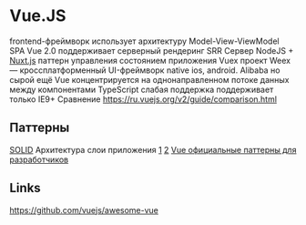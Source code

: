 # Vue.JS

frontend-фреймворк
использует архитектуру Model-View-ViewModel
SPA
Vue 2.0 поддерживает серверный рендеринг SRR
	Сервер NodeJS + [Nuxt.js](https://dergunov.com/wiki/nuxt-js-intro)
паттерн управления состоянием приложения Vuex
проект Weex — кроссплатформенный UI-фреймворк native ios, android. Alibaba но сырой ещё
Vue концентрируется на однонаправленном потоке данных между компонентами
TypeScript слабая поддержка
поддерживает только IE9+
Сравнение https://ru.vuejs.org/v2/guide/comparison.html

## Паттерны

[SOLID](https://webdevblog.ru/kak-izbezhat-narusheniya-principov-solid-v-vue-js-prilozhenie/)
Архитектура слои приложения
	[1](https://frontenso.com/ru/blog/drugoi-podkhod-k-arkhitekture-frontenda)
	[2](https://badtry.net/arkhitiektura-bolshogho-masshtabnogho-entierpraiz-prilozhieniia-na-vuejs/)
[Vue официальные паттерны для разработчиков](https://ru.vuejs.org/v2/style-guide/index.html)

## Links

https://github.com/vuejs/awesome-vue